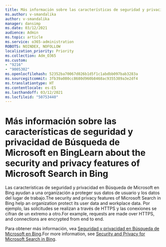 ```yaml
---
title: Más información sobre las características de seguridad y privacidad de Búsqueda de Microsoft en Bing
ms.author: v-smandalika
author: v-smandalika
manager: dansimp
ms.date: 03/12/2021
audience: Admin
ms.topic: article
ms.service: o365-administration
ROBOTS: NOINDEX, NOFOLLOW
localization_priority: Priority
ms.collection: Adm_O365
ms.custom:
- "9216"
- "9005302"
ms.openlocfilehash: 52352ba70067d026b1d5f1c1abdbb097bab3283a
ms.sourcegitcommit: 3fb39a080cc8680d960b8468ac9355389a3e2df4
ms.translationtype: HT
ms.contentlocale: es-ES
ms.lasthandoff: 03/12/2021
ms.locfileid: "50753440"
---
```

# <a name="learn-about-the-security-and-privacy-features-of-microsoft-search-in-bing"></a><span data-ttu-id="b2f83-102">Más información sobre las características de seguridad y privacidad de Búsqueda de Microsoft en Bing</span><span class="sxs-lookup"><span data-stu-id="b2f83-102">Learn about the security and privacy features of Microsoft Search in Bing</span></span>

<span data-ttu-id="b2f83-103">Las características de seguridad y privacidad en Búsqueda de Microsoft en Bing ayudan a una organización a proteger sus datos de usuario y los datos del lugar de trabajo.</span><span class="sxs-lookup"><span data-stu-id="b2f83-103">The security and privacy features of Microsoft Search in Bing help an organization protect its user data and workplace data.</span></span> <span data-ttu-id="b2f83-104">Por ejemplo, las solicitudes se realizan a través de HTTPS y las conexiones se cifran de un extremo a otro.</span><span class="sxs-lookup"><span data-stu-id="b2f83-104">For example, requests are made over HTTPS, and connections are encrypted from end to end.</span></span>

<span data-ttu-id="b2f83-105">Para obtener más información, vea [Seguridad y privacidad en Búsqueda de Microsoft en Bing](https://docs.microsoft.com/microsoftsearch/security-for-search).</span><span class="sxs-lookup"><span data-stu-id="b2f83-105">For more information, see [Security and Privacy for Microsoft Search in Bing](https://docs.microsoft.com/microsoftsearch/security-for-search).</span></span>
